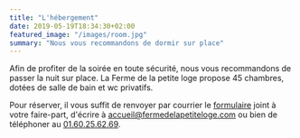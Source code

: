 ```yaml
---
title: "L'hébergement"
date: 2019-05-19T18:34:30+02:00
featured_image: "/images/room.jpg"
summary: "Nous vous recommandons de dormir sur place"
---
```


Afin de profiter de la soirée en toute sécurité, nous vous recommandons de passer la nuit sur place. La Ferme de la petite loge propose 45 chambres, dotées de salle de bain et wc privatifs.

Pour réserver, il vous suffit de renvoyer par courrier le [formulaire](/files/room.pdf) joint à votre faire-part, d'écrire à [accueil@fermedelapetiteloge.com](mailto:accueil@fermedelapetiteloge.com) ou bien de téléphoner au [01.60.25.62.69](tel:0160256269).
